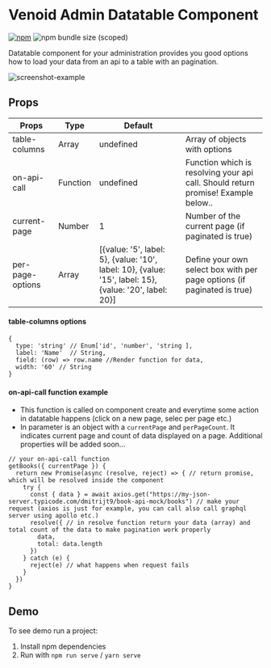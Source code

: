 # Venoid Admin Datatable Component

[![npm](https://img.shields.io/npm/v/@venoid/admin-datatable?color=green)](https://www.npmjs.com/package/@venoid/admin-datatable)
![npm bundle size (scoped)](https://img.shields.io/bundlephobia/min/@venoid/admin-datatable)

Datatable component for your administration provides you good options how to load your data from an api to a table with an pagination.

![screenshot-example](https://camo.githubusercontent.com/ff5a0541832d8019432578c7c020d4e8699f6cf5/68747470733a2f2f6269746275636b65742e6f72672f76656e6f69642f61646d696e2d646174617461626c652f7261772f306138663036303464366163613665623538393736656538663839303033306532633539623766312f696d616765732f6578616d706c652e706e67)

## Props
| Props         | Type    | Default   |                                      |
|---------------|---------|-----------|--------------------------------------|
| table-columns | Array   | undefined | Array of objects with options   |
| on-api-call   | Function | undefined | Function which is resolving your api call. Should return promise! Example below.. |
| current-page   | Number  | 1         | Number of the current page (if paginated is true) |
| per-page-options   | Array  | [{value: '5', label: 5}, {value: '10', label: 10}, {value: '15', label: 15}, {value: '20', label: 20}]         | Define your own select box with per page options (if paginated is true) |

#### table-columns options
```
{
  type: 'string' // Enum['id', 'number', 'string ],
  label: 'Name'  // String,
  field: (row) => row.name //Render function for data,
  width: '60' // String
}
```

#### on-api-call function example
- This function is called on component create and everytime some action in datatable happens (click on a new page, selec per page etc.)
- In parameter is an object with a `currentPage` and `perPageCount`. It indicates current page and count of data displayed on a page. Additional properties will be added soon...

```
// your on-api-call function
getBooks({ currentPage }) {
  return new Promise(async (resolve, reject) => { // return promise, which will be resolved inside the component
    try {
      const { data } = await axios.get("https://my-json-server.typicode.com/dmitrijt9/book-api-mock/books") // make your request (axios is just for example, you can call also call graphql server using apollo etc.)
      resolve({ // in resolve function return your data (array) and total count of the data to make pagination work properly
        data,
        total: data.length
      })
    } catch (e) {
      reject(e) // what happens when request fails
    }
  })
}
```

## Demo
To see demo run a project:

1. Install npm dependencies
2. Run with `npm run serve` / `yarn serve`
